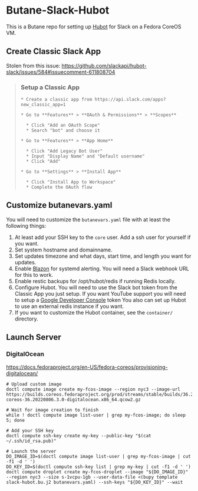 # Butane-Slack-Hubot

This is a Butane repo for setting up [Hubot](https://hubot.github.com/) for Slack on a Fedora CoreOS VM.

## Create Classic Slack App
Stolen from this issue: https://github.com/slackapi/hubot-slack/issues/584#issuecomment-611808704

> ### Setup a Classic App
>
>     * Create a classic app from https://api.slack.com/apps?new_classic_app=1
>
>     * Go to **Features** > **OAuth & Permissions** > **Scopes**
>
>       * Click "Add an OAuth Scope"
>       * Search "bot" and choose it
>
>     * Go to **Features** > **App Home**
>
>       * Click "Add Legacy Bot User"
>       * Input "Display Name" and "Default username"
>       * Click "Add"
>
>     * Go to **Settings** > **Install App**
>
>       * Click "Install App to Workspace"
>       * Complete the OAuth flow

## Customize butanevars.yaml

You will need to customize the `butanevars.yaml` file with at least the following things:

1. At least add your SSH key to the `core` user. Add a ssh user for yourself if you want.
1. Set system hostname and domainname.
1. Set updates timezone and what days, start time, and length you want for updates.
1. Enable [Blazon](https://github.com/quickvm/blazon) for systemd alerting. You will need a Slack webhook URL for this to work.
1. Enable restic backups for /opt/hubot/redis if running Redis locally.
1. Configure Hubot. You will need to use the Slack bot token from the Classic App you just setup. If you want YouTube support you will need to setup a [Google Developer Console](https://www.npmjs.com/package/hubot-youtube) token You also can set up Hubot to use an external redis instance if you want.
1. If you want to customize the Hubot container, see the `container/` directory.

## Launch Server

### DigitalOcean
https://docs.fedoraproject.org/en-US/fedora-coreos/provisioning-digitalocean/

```
# Upload custom image
doctl compute image create my-fcos-image --region nyc3 --image-url https://builds.coreos.fedoraproject.org/prod/streams/stable/builds/36.20220806.3.0/x86_64/fedora-coreos-36.20220806.3.0-digitalocean.x86_64.qcow2.gz

# Wait for image creation to finish
while ! doctl compute image list-user | grep my-fcos-image; do sleep 5; done

# Add your SSH key
doctl compute ssh-key create my-key --public-key "$(cat ~/.ssh/id_rsa.pub)"

# Launch the server
DO_IMAGE_ID=$(doctl compute image list-user | grep my-fcos-image | cut -f1 -d ' ')
DO_KEY_ID=$(doctl compute ssh-key list | grep my-key | cut -f1 -d ' ')
doctl compute droplet create my-fcos-droplet --image "${DO_IMAGE_ID}" --region nyc3 --size s-1vcpu-1gb --user-data-file <(bupy template slack-hubot.bu.j2 butanevars.yaml) --ssh-keys "${DO_KEY_ID}" --wait
```

